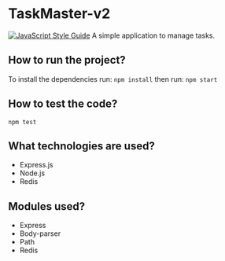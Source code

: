 # TaskMaster-v2
[![JavaScript Style Guide](https://img.shields.io/badge/code_style-standard-brightgreen.svg)](https://standardjs.com)
A simple application to manage tasks.

## How to run the project?
To install the dependencies run: ```npm install```
then run: ```npm start```

## How to test the code?

```npm test```

## What technologies are used?
* Express.js
* Node.js
* Redis

## Modules used?
* Express
* Body-parser
* Path
* Redis